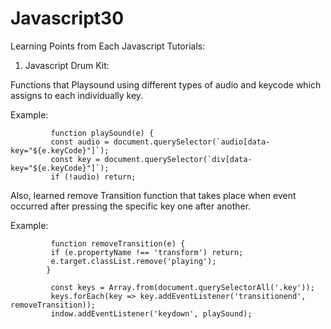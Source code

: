 # Javascript30
Learning Points from Each Javascript Tutorials:

1) Javascript Drum Kit: 

Functions that Playsound using different types of audio and keycode which assigns to each individually key. 

  Example:   
  
  
             function playSound(e) {
             const audio = document.querySelector(`audio[data-key="${e.keyCode}"]`);
             const key = document.querySelector(`div[data-key="${e.keyCode}"]`);
             if (!audio) return;
              
Also, learned remove Transition function that takes place when event occurred after pressing the specific key one after another.

  Example:  
  
             function removeTransition(e) {
             if (e.propertyName !== 'transform') return;
             e.target.classList.remove('playing');
            }
            
             const keys = Array.from(document.querySelectorAll('.key'));
             keys.forEach(key => key.addEventListener('transitionend', removeTransition));
             indow.addEventListener('keydown', playSound);
